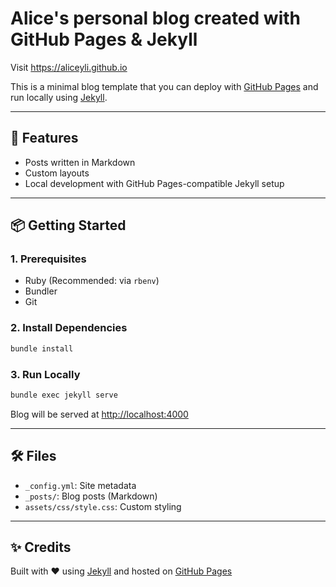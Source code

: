 # Alice's personal blog created with GitHub Pages & Jekyll

Visit https://aliceyli.github.io

This is a minimal blog template that you can deploy with [GitHub Pages](https://pages.github.com/) and run locally using [Jekyll](https://jekyllrb.com/).

---

## 🚀 Features

- Posts written in Markdown
- Custom layouts
- Local development with GitHub Pages-compatible Jekyll setup

---

## 📦 Getting Started

### 1. Prerequisites

- Ruby (Recommended: via `rbenv`)
- Bundler
- Git

### 2. Install Dependencies

```bash
bundle install
```

### 3. Run Locally

```bash
bundle exec jekyll serve
```

Blog will be served at [http://localhost:4000](http://localhost:4000)

---

## 🛠 Files

- `_config.yml`: Site metadata
- `_posts/`: Blog posts (Markdown)
- `assets/css/style.css`: Custom styling

---

## ✨ Credits

Built with ❤️ using [Jekyll](https://jekyllrb.com/) and hosted on [GitHub Pages](https://pages.github.com/)
